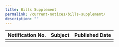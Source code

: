 ```yaml
---
title: Bills Supplement
permalink: /current-notices/bills-supplement/
description: ""
---
```

|Notification No.|Subject|Published Date|
|---|---|---|
| | | |